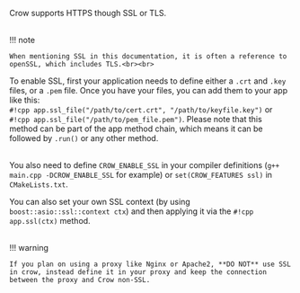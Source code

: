 Crow supports HTTPS though SSL or TLS.<br><br>

!!! note

    When mentioning SSL in this documentation, it is often a reference to openSSL, which includes TLS.<br><br>


To enable SSL, first your application needs to define either a `.crt` and `.key` files, or a `.pem` file. Once you have your files, you can add them to your app like this:<br>
`#!cpp app.ssl_file("/path/to/cert.crt", "/path/to/keyfile.key")` or `#!cpp app.ssl_file("/path/to/pem_file.pem")`. Please note that this method can be part of the app method chain, which means it can be followed by `.run()` or any other method.<br><br>

You also need to define `CROW_ENABLE_SSL` in your compiler definitions (`g++ main.cpp -DCROW_ENABLE_SSL` for example) or `set(CROW_FEATURES ssl)` in `CMakeLists.txt`.

You can also set your own SSL context (by using `boost::asio::ssl::context ctx`) and then applying it via the `#!cpp app.ssl(ctx)` method.<br><br>

!!! warning
    
    If you plan on using a proxy like Nginx or Apache2, **DO NOT** use SSL in crow, instead define it in your proxy and keep the connection between the proxy and Crow non-SSL.
